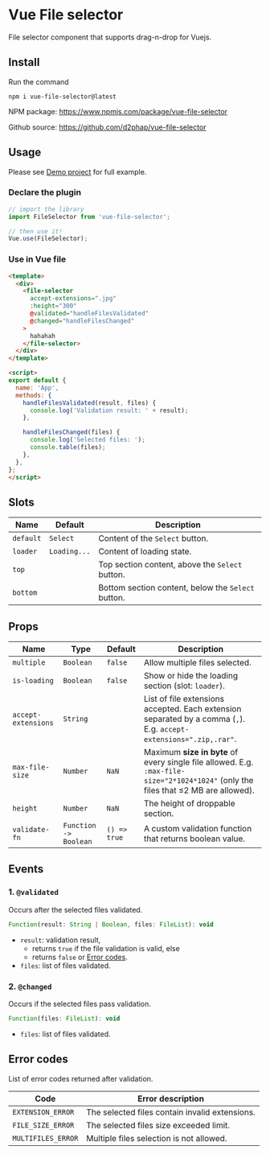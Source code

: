 # Vue File selector
File selector component that supports drag-n-drop for Vuejs.

##  Install
Run the command
```
npm i vue-file-selector@latest
```

NPM package: https://www.npmjs.com/package/vue-file-selector

Github source: https://github.com/d2phap/vue-file-selector

## Usage
Please see [Demo project](https://github.com/d2phap/vue-file-selector/tree/master/demo) for full example.

### Declare the plugin
```js
// import the library
import FileSelector from 'vue-file-selector';

// then use it!
Vue.use(FileSelector);
```

### Use in Vue file
```html
<template>
  <div>
    <file-selector
      accept-extensions=".jpg"
      :height="300"
      @validated="handleFilesValidated"
      @changed="handleFilesChanged"
    >
      hahahah
    </file-selector>
  </div>
</template>

<script>
export default {
  name: 'App',
  methods: {
    handleFilesValidated(result, files) {
      console.log('Validation result: ' + result);
    },

    handleFilesChanged(files) {
      console.log('Selected files: ');
      console.table(files);
    },
  },
};
</script>
```

## Slots
| Name | Default | Description |
| -- | -- | -- |
| `default` | `Select` | Content of the `Select` button. |
| `loader` | `Loading...` | Content of loading state. |
| `top` | | Top section content, above the `Select` button. |
| `bottom` | | Bottom section content, below the `Select` button. |


## Props
|       Name       | Type | Default | Description |
| -- | -- | -- | -- |
| `multiple` | `Boolean` | `false` | Allow multiple files selected. |
| `is-loading` | `Boolean` | `false` | Show or hide the loading section (slot: `loader`). |
| `accept-extensions` | `String` | ` ` | List of file extensions accepted. Each extension separated by a comma (`,`). E.g. `accept-extensions=".zip,.rar"`. |
| `max-file-size` | `Number` | `NaN` | Maximum **size in byte** of every single file allowed. E.g. `:max-file-size="2*1024*1024"` (only the files that ≤2 MB are allowed). |
| `height` | `Number` | `NaN` | The height of droppable section. |
| `validate-fn` | `Function -> Boolean` | `() => true` | A custom validation function that returns boolean value. |


## Events
### 1. `@validated`
Occurs after the selected files validated.

```js
Function(result: String | Boolean, files: FileList): void
```
- `result`: validation result, 
  + returns `true` if the file validation is valid, else
  + returns `false` or [Error codes](#error-codes).
- `files`: list of files validated.

### 2. `@changed`
Occurs if the selected files pass validation.

```js
Function(files: FileList): void
```
- `files`: list of files validated.


## Error codes
List of error codes returned after validation.

| Code | Error description |
| -- | -- |
| `EXTENSION_ERROR` | The selected files contain invalid extensions. |
| `FILE_SIZE_ERROR` | The selected files size exceeded limit. |
| `MULTIFILES_ERROR` | Multiple files selection is not allowed. |
